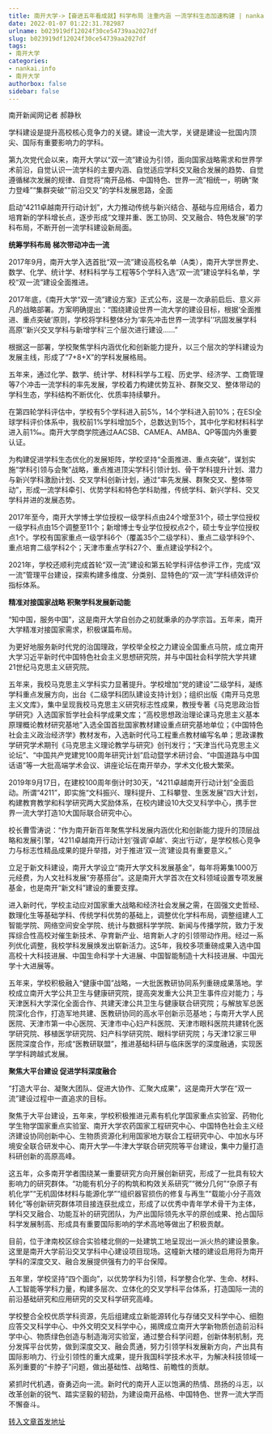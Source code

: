 ```yaml
---
title: 南开大学->【奋进五年看成就】科学布局 注重内涵 一流学科生态加速构建 | nankai.info
date: 2022-01-07 01:22:31.782987
urlname: b023919df12024f30ce54739aa2027df
slug: b023919df12024f30ce54739aa2027df
tags: 
- 南开大学
categories:
- nankai.info
- 南开大学
authorbox: false
sidebar: false
---
```

南开新闻网记者 郝静秋

学科建设是提升高校核心竞争力的关键。建设一流大学，关键是建设一批国内顶尖、国际有重要影响力的学科。

第九次党代会以来，南开大学以“双一流”建设为引领，面向国家战略需求和世界学术前沿，自觉认识一流学科的主要内涵、自觉适应学科交叉融合发展的趋势、自觉遵循梯次发展的规律、自觉将“南开品格、中国特色、世界一流”相统一，明确“聚力登峰”“集群突破”“前沿交叉”的学科发展思路，全面
<!--more-->
启动“4211卓越南开行动计划”，大力推动传统与新兴结合、基础与应用结合，着力培育新的学科增长点，逐步形成“文理并重、医工协同、交叉融合、特色发展”的学科布局，不断开创一流学科建设新局面。

**统筹学科布局 梯次带动冲击一流**

2017年9月，南开大学入选首批“双一流”建设高校名单（A类），南开大学世界史、数学、化学、统计学、材料科学与工程等5个学科入选“双一流”建设学科名单，学校“双一流”建设全面推进。

2017年底，《南开大学“双一流”建设方案》正式公布，这是一次承前启后、意义非凡的战略部署。方案明确提出：“围绕建设世界一流大学的建设目标，根据‘全面推进、重点突破’原则，学校将学科整体分为‘率先冲击世界一流学科’‘巩固发展学科高原’‘新兴交叉学科与新增学科’三个层次进行建设……”

根据这一部署，学校聚焦学科内涵优化和创新能力提升，以三个层次的学科建设为发展主线，形成了“7+8+X”的学科发展格局。

五年来，通过化学、数学、统计学、材料科学与工程、历史学、经济学、工商管理等7个冲击一流学科的率先发展，学校着力构建优势互补、群聚交叉、整体带动的学科生态，学科结构不断优化、优质率持续攀升。

在第四轮学科评估中，学校有5个学科进入前5%，14个学科进入前10%；在ESI全球学科评价体系中，我校前1%学科增加5个，总数达到15个，其中化学和材料科学进入前1‰。南开大学商学院通过AACSB、CAMEA、AMBA、QP等国内外重要认证。

为构建促进学科生态优化的发展矩阵，学校坚持“全面推进、重点突破”，谋划实施“学科引领与会聚”战略，重点推进顶尖学科引领计划、骨干学科提升计划、潜力与新兴学科激励计划、交叉学科创新计划，通过“率先发展、群聚交叉、整体带动”，形成一流学科牵引、优势学科和特色学科助推，传统学科、新兴学科、交叉学科并进的发展态势。

2017年至今，南开大学博士学位授权一级学科点由24个增至31个，硕士学位授权一级学科点由15个调整至11个；新增博士专业学位授权点2个，硕士专业学位授权点1个。学校有国家重点一级学科6个（覆盖35个二级学科）、重点二级学科9个、重点培育二级学科2个；天津市重点学科27个、重点建设学科2个。

2021年，学校还顺利完成首轮“双一流”建设和第五轮学科评估参评工作，完成“双一流”管理平台建设，探索构建多维度、分类别、显特色的“双一流”学科绩效评价指标体系。

**精准对接国家战略 积聚学科发展新动能**

“知中国，服务中国”，这是南开大学自创办之初就秉承的办学宗旨。五年来，南开大学精准对接国家需求，积极谋篇布局。

为更好地服务新时代党的治国理政，学校举全校之力建设全国重点马院，成立南开大学习近平新时代中国特色社会主义思想研究院，并与中国社会科学院大学共建21世纪马克思主义研究院。

五年来，我校马克思主义学科实力显著提升。学校增加“党的建设”二级学科，凝练学科重点发展方向，出台《二级学科团队建设支持计划》；组织出版《南开马克思主义文库》，集中呈现我校马克思主义研究标志性成果，教授专著《马克思政治哲学研究》入选国家哲学社会科学成果文库；“高校思想政治理论课马克思主义基本原理概论教材研究基地”入选全国首批国家教材建设重点研究基地单位；《中国特色社会主义政治经济学》教材发布，入选新时代马工程重点教材编写名单；思政课教学研究学术期刊《马克思主义理论教学与研究》创刊发行；“天津当代马克思主义论坛”、“中国共产党建党100周年研究计划”启动暨学术研讨会、“中国道路与中国话语”等一大批高端学术会议、讲座论坛在南开举办，学术文化极大繁荣。

2019年9月17日，在建校100周年倒计时30天，“4211卓越南开行动计划”全面启动。所谓“4211”，即实施“文科振兴、理科提升、工科攀登、生医发展”四大计划，构建教育教学和科学研究两大奖励体系，在校内建设10大交叉科学中心，携手世界一流大学打造10大国际联合研究中心。

校长曹雪涛说：“作为南开新百年聚焦学科发展内涵优化和创新能力提升的顶层战略和发展引擎，‘4211卓越南开行动计划’强调‘卓越’、突出‘行动’，是学校核心竞争力与标志性精品成果的提升举措，对于推进‘双一流’建设具有重要意义。”

立足于新文科建设，南开大学设立“南开大学文科发展基金”，每年将筹集1000万元经费，为人文社科发展“夯基搭台”。这是南开大学首次在文科领域设置专项发展基金，也是南开“新文科”建设的重要支撑。

进入新时代，学校主动应对国家重大战略和经济社会发展之需，在固强文史哲经、数理化生等基础学科、传统学科优势的基础上，调整优化学科布局，调整组建人工智能学院、网络空间安全学院、统计与数据科学学院、新闻与传播学院，致力于发挥综合性高校对催生新技术、孕育新产业、培育新人才的引领带动作用。经过一系列优化调整，我校学科发展焕发出崭新活力。这5年，我校多项重磅成果入选中国高校十大科技进展、中国生命科学十大进展、中国智能制造十大科技进展、中国光学十大进展等。

五年来，学校积极融入“健康中国”战略，一大批医教研协同系列重磅成果落地。学校成立南开大学公共卫生与健康研究院，提高突发重大公共卫生事件应对能力；与天津医科大学深化全面合作、共建天津公共卫生与健康联合研究院；与解放军总医院深化合作，打造军地共建、医教研协同的高水平创新示范基地；与南开大学人民医院、天津市第一中心医院、天津市中心妇产科医院、天津市眼科医院共建转化医学研究院、移植医学研究院、妇产科学研究院、眼科学研究院；与天津12家三甲医院深度合作，形成“医教研联盟”，推进基础科研与临床医学的深度融通，实现医学学科跨越式发展。

**聚焦大平台建设 促进学科深度融合**

“打造大平台、凝聚大团队、促进大协作、汇聚大成果”，这是南开大学在“双一流”建设过程中一直追求的目标。

聚焦于大平台建设，五年来，学校积极推进元素有机化学国家重点实验室、药物化学生物学国家重点实验室、南开大学农药国家工程研究中心、中国特色社会主义经济建设协同创新中心、生物质资源化利用国家地方联合工程研究中心、中加水与环境安全联合研发中心、南开大学—牛津大学联合研究院等平台建设，集中力量打造科研创新的高原高峰。

这五年，众多南开学者围绕某一重要研究方向开展创新研究，形成了一批具有较大影响力的研究群体。“功能有机分子的构筑和构效关系研究”“微分几何”“杂原子有机化学”“无机固体材料与能源化学”“组织器官损伤的修复与再生”“载能小分子高效转化”等创新研究群体项目接连获批成立，形成了以优秀中青年学术骨干为主体，学科交叉融合、功能互补的研究团队，为产出国际领先水平的原创成果、抢占国际科学发展制高、形成具有重要国际影响的学术高地等做出了积极贡献。

目前，位于津南校区综合实验楼北侧的一处建筑工地呈现出一派火热的建设景象。这里是南开大学前沿交叉学科中心建设项目现场。这幢新大楼的建设启用将为南开学科的深度交叉、融合发展提供强有力的平台保障。

五年里，学校坚持“四个面向”，以优势学科为引领，科学整合化学、生命、材料、人工智能等学科力量，构建多层次、立体化的交叉学科平台体系，打造国际一流的前沿基础研究和应用研究的交叉科学研究高峰。

学校整合全校优质学科资源，先后组建成立新能源转化与存储交叉科学中心、细胞应答交叉科学中心、中外文明交叉科学中心，揭牌成立南开大学新物质创造前沿科学中心、物质绿色创造与制造海河实验室，通过整合科学问题，创新体制机制，充分发挥平台优势，做到深度交叉、融会贯通，努力引领学科发展新方向，产出具有国际影响力、行业引领性的重大成果，提升我国科学技术水平，为解决科技领域一系列重要的“卡脖子”问题，做出基础性、战略性、前瞻性的贡献。

紧抓时代机遇，奋勇迈向一流。新时代的南开人正以饱满的热情、昂扬的斗志，以改革创新的锐气、踏实坚毅的韧劲，为建设南开品格、中国特色、世界一流大学而不懈奋斗。



[转入文章首发地址](http://news.nankai.edu.cn/ywsd/system/2022/01/05/030049836.shtml)